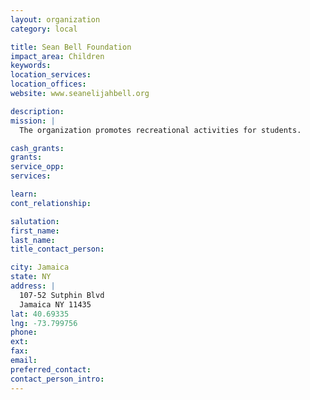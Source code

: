 ```yaml
---
layout: organization
category: local

title: Sean Bell Foundation
impact_area: Children
keywords: 
location_services: 
location_offices: 
website: www.seanelijahbell.org

description: 
mission: |
  The organization promotes recreational activities for students.

cash_grants: 
grants: 
service_opp: 
services: 

learn: 
cont_relationship: 

salutation: 
first_name: 
last_name: 
title_contact_person: 

city: Jamaica
state: NY
address: |
  107-52 Sutphin Blvd  
  Jamaica NY 11435
lat: 40.69335
lng: -73.799756
phone: 
ext: 
fax: 
email: 
preferred_contact: 
contact_person_intro: 
---
```

